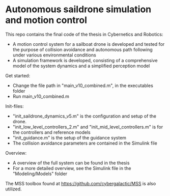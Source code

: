 # Autonomous saildrone simulation and motion control


This repo contains the final code of the thesis in Cybernetics and Robotics: 
- A motion control system for a sailboat drone is developed and tested
for the purpose of collision avoidance and autonomous path following under 
various environmental conditions
- A simulation framework is developed, consisting of a comprehensive model 
of the system dynamics and a simplified perception model

Get started:

- Change the file path in "main_v10_combined.m", in the executables folder
- Run main_v10_combined.m

Init-files:
- "init_saildrone_dynamics_v5.m" is the configuration and setup of the drone.
- "init_low_level_controllers_2.m" and "init_mid_level_controllers.m" is for the controllers and reference models
- "init_guidance.m" is the setup of the guidance system
- The collision avoidance parameters are contained in the Simulink file

Overview:
- A overview of the full system can be found in the thesis
- For a more detailed overview, see the Simulink file in the "Modeling/Models" folder




The MSS toolbox found at https://github.com/cybergalactic/MSS is also utilized.
